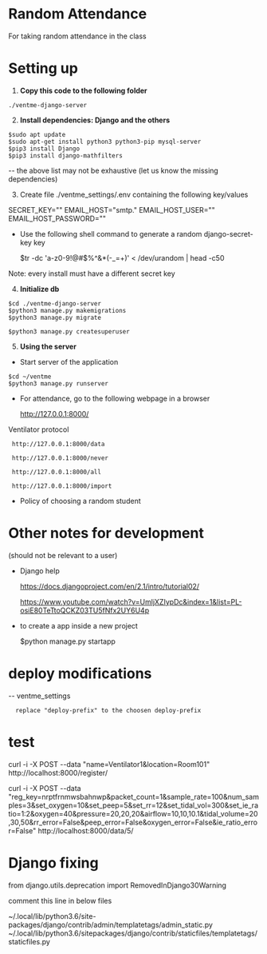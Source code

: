 # Random Attendance
For taking random attendance in the class

# Setting up
  1. __Copy this code to the following folder__

   ```
   ./ventme-django-server
   ```

  2. __Install dependencies: Django and the others__
  
   ```
   $sudo apt update
   $sudo apt-get install python3 python3-pip mysql-server
   $pip3 install Django
   $pip3 install django-mathfilters
   ```

  -- the above list may not be exhaustive (let us know the missing dependencies)

 3.  Create file ./ventme_settings/.env containing the following key/values
 
SECRET_KEY="<django-secret-key>"
EMAIL_HOST="smtp.<your-smtp-server>"
EMAIL_HOST_USER="<user-on-smtp-server>"
EMAIL_HOST_PASSWORD="<password-of-the-user>"

* Use the following shell command to generate a random django-secret-key key

   $tr -dc 'a-z0-9!@#$%^&*(-_=+)' < /dev/urandom | head -c50

Note: every install must have a different secret key


  4. __Initialize db__

  ```
  $cd ./ventme-django-server
  $python3 manage.py makemigrations
  $python3 manage.py migrate
  ```
  ```
  $python3 manage.py createsuperuser
  ```

  5. __Using the server__

  - Start server of the application

   ```
   $cd ~/ventme
   $python3 manage.py runserver
   ```

  - For attendance, go to the following webpage in a browser

     http://127.0.0.1:8000/

Ventilator protocol

     http://127.0.0.1:8000/data

     http://127.0.0.1:8000/never

     http://127.0.0.1:8000/all

     http://127.0.0.1:8000/import

  - Policy of choosing a random student



# Other notes for development

(should not be relevant to a user)

- Django help

  https://docs.djangoproject.com/en/2.1/intro/tutorial02/
  
  https://www.youtube.com/watch?v=UmljXZIypDc&index=1&list=PL-osiE80TeTtoQCKZ03TU5fNfx2UY6U4p

- to create a app inside a new project

   $python manage.py startapp



# deploy modifications

  -- ventme_settings
  
      replace "deploy-prefix" to the choosen deploy-prefix

# test
curl -i -X POST --data "name=Ventilator1&location=Room101"  http://localhost:8000/register/

curl -i -X POST --data "reg_key=nrptfrnmwsbahnwp&packet_count=1&sample_rate=100&num_samples=3&set_oxygen=10&set_peep=5&set_rr=12&set_tidal_vol=300&set_ie_ratio=1:2&oxygen=40&pressure=20,20,20&airflow=10,10,10.1&tidal_volume=20,30,50&rr_error=False&peep_error=False&oxygen_error=False&ie_ratio_error=False"  http://localhost:8000/data/5/



# Django fixing

from django.utils.deprecation import RemovedInDjango30Warning

comment this line in below files

~/.local/lib/python3.6/site-packages/django/contrib/admin/templatetags/admin_static.py
~/.local/lib/python3.6/sitepackages/django/contrib/staticfiles/templatetags/staticfiles.py
